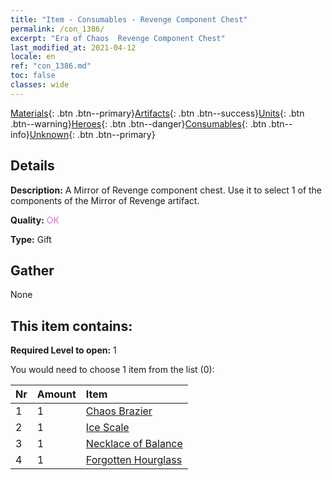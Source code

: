 ```yaml
---
title: "Item - Consumables - Revenge Component Chest"
permalink: /con_1386/
excerpt: "Era of Chaos  Revenge Component Chest"
last_modified_at: 2021-04-12
locale: en
ref: "con_1386.md"
toc: false
classes: wide
---
```

 [Materials](/Items/){: .btn .btn--primary}[Artifacts](/Items/Artifacts/){: .btn .btn--success}[Units](/Items/Units/){: .btn .btn--warning}[Heroes](/Items/Heroes/){: .btn .btn--danger}[Consumables](/Items/Consumables/){: .btn .btn--info}[Unknown](/Items/Unknown/){: .btn .btn--primary}

## Details
 **Description:** A Mirror of Revenge component chest. Use it to select 1 of the components of the Mirror of Revenge artifact.

 **Quality:** <span style="color: #DA70D6">OK</span>

 **Type:** Gift

## Gather

  None

## This item contains:

 **Required Level to open:** 1

 You would need to choose 1 item from the list (0):

  | Nr | Amount |     Item    |
  |:---|:-------|:------------|
  | 1 | 1 | [Chaos Brazier](/Items/art_140/) | 
  | 2 | 1 | [Ice Scale](/Items/art_141/) | 
  | 3 | 1 | [Necklace of Balance](/Items/art_142/) | 
  | 4 | 1 | [Forgotten Hourglass](/Items/art_143/) | 
